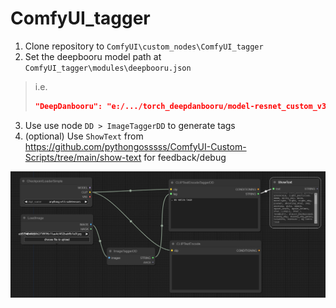 # ComfyUI_tagger

1. Clone repository to `ComfyUI\custom_nodes\ComfyUI_tagger`
2. Set the deepbooru model path at `ComfyUI_tagger\modules\deepbooru.json`

> i.e.
> ```json
> "DeepDanbooru": "e:/.../torch_deepdanbooru/model-resnet_custom_v3.pt"
> ```

3. Use use node `DD > ImageTaggerDD` to generate tags
4. (optional) Use `ShowText` from https://github.com/pythongosssss/ComfyUI-Custom-Scripts/tree/main/show-text for feedback/debug

![](sample.png)
